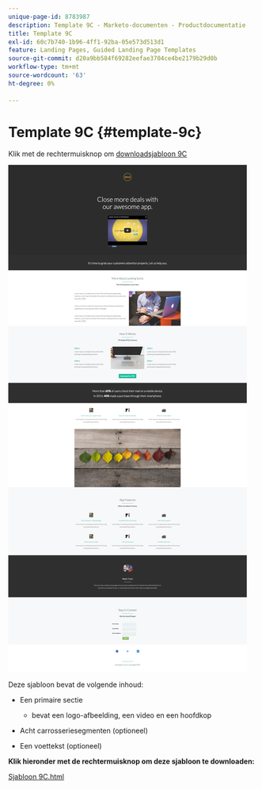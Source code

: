 ```yaml
---
unique-page-id: 8783987
description: Template 9C - Marketo-documenten - Productdocumentatie
title: Template 9C
exl-id: 60c7b740-1b96-4ff1-92ba-05e573d513d1
feature: Landing Pages, Guided Landing Page Templates
source-git-commit: d20a9bb584f69282eefae3704ce4be2179b29d0b
workflow-type: tm+mt
source-wordcount: '63'
ht-degree: 0%

---
```


# Template 9C {#template-9c}

Klik met de rechtermuisknop om [downloadsjabloon 9C](https://experienceleague.adobe.com/landing/marketo/lp-templates/template-9c.html?lang=nl-NL)

![](assets/image2015-7-28-15-3a35-3a30.png)

Deze sjabloon bevat de volgende inhoud:

* Een primaire sectie

   * bevat een logo-afbeelding, een video en een hoofdkop

* Acht carrosseriesegmenten (optioneel)
* Een voettekst (optioneel)

**Klik hieronder met de rechtermuisknop om deze sjabloon te downloaden:**

[Sjabloon 9C.html](https://experienceleague.adobe.com/landing/marketo/lp-templates/template-9c.html?lang=nl-NL)
